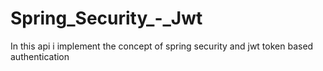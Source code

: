 # Spring_Security_-_Jwt
In this api i implement the concept of spring security and jwt token based authentication
